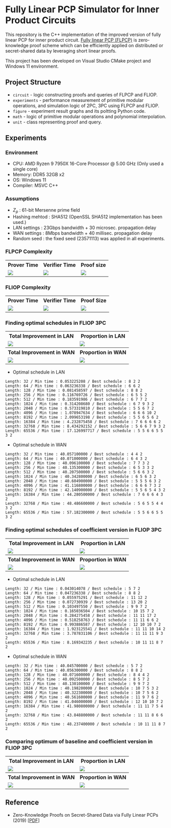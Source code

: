 # Fully Linear PCP Simulator for Inner Product Circuits

This repository is the C++ implementation of the improved version of fully linear PCP for inner product circuit.
[Fully linear PCP (FLPCP)](https://eprint.iacr.org/2019/188.pdf) is zero-knowledge proof scheme which can be efficiently applied on distributed or secret-shared data by leveraging short linear proofs.

This project has been developed on Visual Studio CMake project and Windows 11 environment.

## Project Structure

* `circuit` - logic constructing proofs and queries of FLPCP and FLIOP.
* `experiments` - performance measurement of primitive modular operations, and simulation logic of 2PC, 3PC using FLPCP and FLIOP.
* `figure` - experiment result graphs and its poltting Python code.
* `math` - logic of primitive modular operations and polynomial interpolation.
* `unit` - class representing proof and query.

## Experiments

### Environment

* CPU: AMD Ryzen 9 7950X 16-Core Processor @ 5.00 GHz (Only used a single core)
* Memory: DDR5 32GB x2
* OS: Windows 11
* Compiler: MSVC C++

### Assumptions

* $Z_p$ : 61-bit Mersenne prime field
* Hashing mehtod : SHA512 (OpenSSL SHA512 implementation has been used.)
* LAN settings : 23Gbps bandwidth + 30 microsec. propagation delay
* WAN settings : 8Mbps bandwidth + 40 millisec. propagation delay
* Random seed : the fixed seed (23571113) was applied in all experiments.

### FLPCP Complexity

<div align="center">
  <table>
    <tr>
      <th> Prover Time </th>
      <th> Verifier Time </th>
      <th> Proof size </th>
    </tr>
    <tr>
      <td> <img src="./figure/FLPCP/prover_time.png" /> </td>
      <td> <img src="./figure/FLPCP/verifier_time.png" /> </td>
      <td> <img src="./figure/FLPCP/proof_size.png" /> </td>
    </tr>
  </table>
</div>

### FLIOP Complexity

<div align="center">
  <table>
    <tr>
      <th> Prover Time </th>
      <th> Verifier Time </th>
      <th> Proof Size </th>
    </tr>
    <tr>
      <td> <img src="./figure/FLIOP/prover_time.png" /> </td>
      <td> <img src="./figure/FLIOP/verifier_time.png" /> </td>
      <td> <img src="./figure/FLIOP/proof_size.png" /> </td>
    </tr>
  </table>
</div>

### Finding optimal schedules in FLIOP 3PC

<div align="center">
  <table>
    <tr>
      <th> Total Improvement in LAN </th>
      <th> Proportion in LAN </th>
    </tr>
    <tr>
      <td> <img src="./figure/optimal_schedule_3pc/lan_total.png" /> </td>
      <td> <img src="./figure/optimal_schedule_3pc/lan_portion.png" /> </td>
    </tr>
    <tr>
      <th> Total Improvement in WAN </th>
      <th> Proportion in WAN </th>
    </tr>
    <tr>
      <td> <img src="./figure/optimal_schedule_3pc/wan_total.png" /> </td>
      <td> <img src="./figure/optimal_schedule_3pc/wan_portion.png" /> </td>
    </tr>
  </table>
</div>

* Optimal schedule in LAN

```
Length: 32 / Min time : 0.053225208 / Best schedule : 8 2 2
Length: 64 / Min time : 0.063236338 / Best schedule : 6 6 2
Length: 128 / Min time : 0.081458597 / Best schedule : 8 8 2
Length: 256 / Min time : 0.116769726 / Best schedule : 6 5 5 2
Length: 512 / Min time : 0.183591986 / Best schedule : 6 7 7 2
Length: 1024 / Min time : 0.314208680 / Best schedule : 6 7 9 3 2
Length: 2048 / Min time : 0.573319810 / Best schedule : 5 5 6 7 2
Length: 4096 / Min time : 1.078947634 / Best schedule : 6 6 6 10 2
Length: 8192 / Min time : 2.099653198 / Best schedule : 5 5 6 5 6 2
Length: 16384 / Min time : 4.232875458 / Best schedule : 7 6 6 6 6 2
Length: 32768 / Min time : 8.434292152 / Best schedule : 5 6 6 7 9 3 2
Length: 65536 / Min time : 17.126997717 / Best schedule : 5 5 6 6 5 5 3 2
```

* Optimal schedule in WAN

```
Length: 32 / Min time : 40.057100000 / Best schedule : 4 4 2
Length: 64 / Min time : 40.071000000 / Best schedule : 6 4 3 2
Length: 128 / Min time : 40.096100000 / Best schedule : 7 7 3 2
Length: 256 / Min time : 40.135300000 / Best schedule : 6 5 3 3 2
Length: 512 / Min time : 40.207500000 / Best schedule : 5 6 6 3 2
Length: 1024 / Min time : 40.342800000 / Best schedule : 6 5 6 3 2
Length: 2048 / Min time : 40.604900000 / Best schedule : 5 5 5 6 3 2
Length: 4096 / Min time : 41.116800000 / Best schedule : 6 6 6 7 3 2
Length: 8192 / Min time : 42.140900000 / Best schedule : 5 5 6 5 4 3 2
Length: 16384 / Min time : 44.280500000 / Best schedule : 7 6 6 6 4 3 2
Length: 32768 / Min time : 48.486600000 / Best schedule : 5 6 5 5 4 4 3 2
Length: 65536 / Min time : 57.182300000 / Best schedule : 5 5 6 6 5 5 3 2
```

### Finding optimal schedules of coefficient version in FLIOP 3PC

<div align="center">
  <table>
    <tr>
      <th> Total Improvement in LAN </th>
      <th> Proportion in LAN </th>
    </tr>
    <tr>
      <td> <img src="./figure/optimal_schedule_3pc_coefficient/lan_total.png" /> </td>
      <td> <img src="./figure/optimal_schedule_3pc_coefficient/lan_portion.png" /> </td>
    </tr>
    <tr>
      <th> Total Improvement in WAN </th>
      <th> Proportion in WAN </th>
    </tr>
    <tr>
      <td> <img src="./figure/optimal_schedule_3pc_coefficient/wan_total.png" /> </td>
      <td> <img src="./figure/optimal_schedule_3pc_coefficient/wan_portion.png" /> </td>
    </tr>
  </table>
</div>

* Optimal schedule in LAN

```
Length: 32 / Min time : 0.043014078 / Best schedule : 5 7 2
Length: 64 / Min time : 0.047236338 / Best schedule : 8 8 2
Length: 128 / Min time : 0.055975291 / Best schedule : 11 12 2
Length: 256 / Min time : 0.072730939 / Best schedule : 13 20 2
Length: 512 / Min time : 0.103497550 / Best schedule : 9 9 7 2
Length: 1024 / Min time : 0.165036504 / Best schedule : 10 15 7 2
Length: 2048 / Min time : 0.284275458 / Best schedule : 11 11 17 2
Length: 4096 / Min time : 0.518258763 / Best schedule : 11 11 6 6 2
Length: 8192 / Min time : 0.993886587 / Best schedule : 12 10 10 7 2
Length: 16384 / Min time : 1.923125541 / Best schedule : 11 11 10 14 2
Length: 32768 / Min time : 3.787831106 / Best schedule : 11 11 11 9 3 2
Length: 65536 / Min time : 8.169342235 / Best schedule : 10 11 11 8 7 2
```

* Optimal schedule in WAN

```
Length: 32 / Min time : 40.045700000 / Best schedule : 5 7 2
Length: 64 / Min time : 40.056300000 / Best schedule : 8 8 2
Length: 128 / Min time : 40.071600000 / Best schedule : 8 4 4 2
Length: 256 / Min time : 40.092500000 / Best schedule : 8 5 7 2
Length: 512 / Min time : 40.130100000 / Best schedule : 9 9 7 2
Length: 1024 / Min time : 40.198200000 / Best schedule : 10 7 5 3 2
Length: 2048 / Min time : 40.322300000 / Best schedule : 10 7 5 6 2
Length: 4096 / Min time : 40.561600000 / Best schedule : 11 9 7 6 2
Length: 8192 / Min time : 41.046000000 / Best schedule : 12 10 10 7 2
Length: 16384 / Min time : 41.980800000 / Best schedule : 11 11 7 5 4 2
Length: 32768 / Min time : 43.848800000 / Best schedule : 11 11 8 6 6 2
Length: 65536 / Min time : 48.237400000 / Best schedule : 10 11 11 8 7 2
```

### Comparing optimum of baseline and coefficient version in FLIOP 3PC

<div align="center">
  <table>
    <tr>
      <th> Total Improvement in LAN </th>
      <th> Proportion in LAN </th>
    </tr>
    <tr>
      <td> <img src="./figure/comparison_optimum/lan_total.png" /> </td>
      <td> <img src="./figure/comparison_optimum/lan_portion.png" /> </td>
    </tr>
    <tr>
      <th> Total Improvement in WAN </th>
      <th> Proportion in WAN </th>
    </tr>
    <tr>
      <td> <img src="./figure/comparison_optimum/wan_total.png" /> </td>
      <td> <img src="./figure/comparison_optimum/wan_portion.png" /> </td>
    </tr>
  </table>
</div>

## Reference

* Zero-Knowledge Proofs on Secret-Shared Data via Fully Linear PCPs (2019) [[PDF](https://eprint.iacr.org/2019/188.pdf)]
